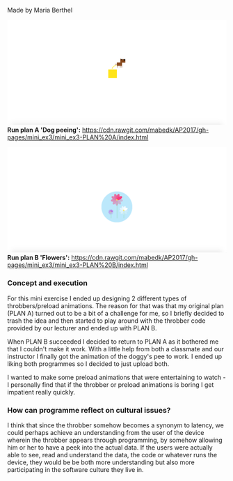 Made by Maria Berthel

![ScreenShot](https://github.com/mabedk/AP2017/blob/gh-pages/mini_ex3/mini_ex3%20PLAN%20A%20screenshot.png)
<b>Run plan A 'Dog peeing':</b> https://cdn.rawgit.com/mabedk/AP2017/gh-pages/mini_ex3/mini_ex3-PLAN%20A/index.html

![ScreenShot](https://github.com/mabedk/AP2017/blob/gh-pages/mini_ex3/mini_ex3%20PLAN%20B%20screenshot.png)
<b>Run plan B 'Flowers':</b> https://cdn.rawgit.com/mabedk/AP2017/gh-pages/mini_ex3/mini_ex3-PLAN%20B/index.html

<h3>Concept and execution</h3>
For this mini exercise I ended up designing 2 different types of throbbers/preload animations. The reason for that was that my original plan (PLAN A) turned out to be a bit of a challenge for me, so I briefly decided to trash the idea and then started to play around with the throbber code provided by our lecturer and ended up with PLAN B. 

When PLAN B succeeded I decided to return to PLAN A as it bothered me that I couldn't make it work. With a little help from both a classmate and our instructor I finally got the animation of the doggy's pee to work. I ended up liking both programmes so I decided to just upload both.

I wanted to make some preload animations that were entertaining to watch - I personally find that if the throbber or preload animations is boring I get impatient really quickly.

<h3>How can programme reflect on cultural issues?</h3>
I think that since the throbber somehow becomes a synonym to latency, we could perhaps achieve an understanding from the user of the device wherein the throbber appears through programming, by somehow allowing him or her to have a peek into the actual data. If the users were actually able to see, read and understand the data, the code or whatever runs the device, they would be be both more understanding but also more participating in the software culture they live in. 
